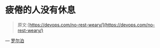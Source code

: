 # 疲倦的人没有休息

> 原文:[https://devops.com/no-rest-weary/](https://devops.com/no-rest-weary/)

— [罗尔泊](https://devops.com/author/breselman/)